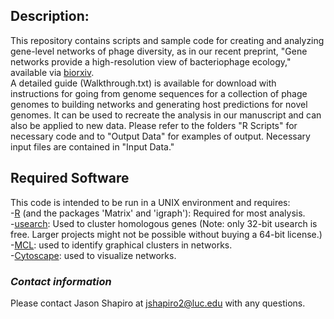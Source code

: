 ## Description:
This repository contains scripts and sample code for creating and analyzing gene-level networks of phage diversity, as in our recent preprint, "Gene networks provide a high-resolution view of bacteriophage ecology," available via [biorxiv](http://www.biorxiv.org/content/early/2017/06/11/148668).  
A detailed guide (Walkthrough.txt) is available for download with instructions for going from genome sequences for a collection of phage genomes to building networks and generating host predictions for novel genomes. It can be used to recreate the analysis in our manuscript and can also be applied to new data. Please refer to the folders "R Scripts" for necessary code and to "Output Data" for examples of output. Necessary input files are contained in "Input Data."    

## Required Software 
This code is intended to be run in a UNIX environment and requires:  
  -[R](https://cran.r-project.org/) (and the packages 'Matrix' and 'igraph'): Required for most analysis.  
  -[usearch](http://drive5.com/usearch/): Used to cluster homologous genes (Note: only 32-bit usearch is free. Larger projects might not be possible without buying a 64-bit license.)
  -[MCL](https://micans.org/mcl/index.html): used to identify graphical clusters in networks.  
  -[Cytoscape](http://www.cytoscape.org): used to visualize networks.    

### *Contact information*
Please contact Jason Shapiro at jshapiro2@luc.edu with any questions.  
 
